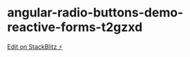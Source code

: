 # angular-radio-buttons-demo-reactive-forms-t2gzxd

[Edit on StackBlitz ⚡️](https://stackblitz.com/edit/angular-radio-buttons-demo-reactive-forms-t2gzxd)